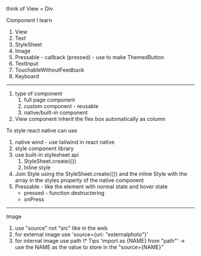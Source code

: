 think of View = Div

Component I learn

1. View
2. Text
3. StyleSheet
4. Image
5. Pressable - callback (pressed) - use to make ThemedButton
6. TextInput
7. TouchableWithoutFeedback
8. Keyboard

---

1. type of component
   1. full page component
   2. custom component - reusable
   3. native/built-in component
2. View component inherit the flex box automatically as column

To style react native can use

1.  native wind - use tailwind in react native
2.  style component library
3.  use built-in stylesheet api
    1. StyleSheet.create({})
    2. Inline style
4.  Join Style using the StyleSheet.create({}) and the inline Style with the array in the styles property of the native component
5.  Pressable - like the element with normal state and hover state
    - pressed - function destructering
    - onPress

---

Image

1. use "source" not "src" like in the web
2. for external image use 'source={uri: "externalphoto"}'
3. for internal image use path
   \\\* Tips 'import as {NAME} from "path"' -> use the NAME as the value to store in the "source={NAME}"
